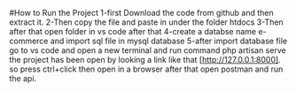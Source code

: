 #How to Run the Project 
1-first Download the code from github and then extract it.
2-Then copy the file and paste in under the folder htdocs
3-Then after that open folder in vs code after that 
4-create a databse name e-commerce and import sql file in mysql database 
5-after import database file go to vs code and open a new terminal and run command php artisan serve
the project has been open by looking a link like that [http://127.0.0.1:8000]. so press ctrl+click then open in a browser 
after that open postman and run the api.
